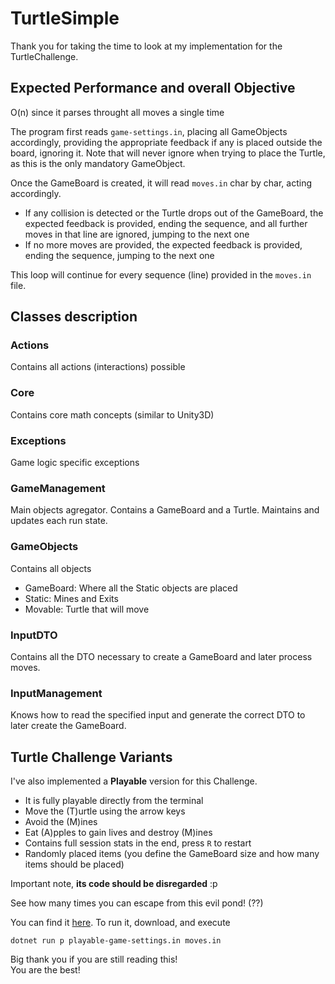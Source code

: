 # TurtleSimple

Thank you for taking the time to look at my implementation for the TurtleChallenge.

## Expected Performance and overall Objective
O(n) since it parses throught all moves a single time

The program first reads `game-settings.in`, placing all GameObjects accordingly,
providing the appropriate feedback if any is placed outside the board, ignoring it.
Note that will never ignore when trying to place the Turtle, as this is the only
mandatory GameObject.

Once the GameBoard is created, it will read `moves.in` char by char, acting accordingly.
- If any collision is detected or the Turtle drops out of the GameBoard, the expected feedback
  is provided, ending the sequence, and all further moves in that line are ignored, jumping to the next one
- If no more moves are provided, the expected feedback is provided, ending the sequence, jumping to
  the next one

This loop will continue for every sequence (line) provided in the `moves.in` file.

## Classes description
### Actions
Contains all actions (interactions) possible

### Core
Contains core math concepts (similar to Unity3D)

### Exceptions
Game logic specific exceptions

### GameManagement
Main objects agregator. Contains a GameBoard and a Turtle. Maintains and updates each run state.

### GameObjects
Contains all objects
- GameBoard: Where all the Static objects are placed
- Static: Mines and Exits
- Movable: Turtle that will move

### InputDTO
Contains all the DTO necessary to create a GameBoard and later process moves.

### InputManagement
Knows how to read the specified input and generate the correct DTO to later create the GameBoard.
   
## Turtle Challenge Variants
I've also implemented a **Playable** version for this Challenge. 
- It is fully playable directly from the terminal
- Move the (T)urtle using the arrow keys
- Avoid the (M)ines
- Eat (A)pples to gain lives and destroy (M)ines
- Contains full session stats in the end, press `R` to restart
- Randomly placed items (you define the GameBoard size and how many items should be placed)

Important note, **its code should be disregarded** :p

See how many times you can escape from this evil pond! (??)

You can find it [here](https://github.com/Meldow/Turtle). 
To run it, download, and execute

`dotnet run p playable-game-settings.in moves.in`

Big thank you if you are still reading this!  
You are the best!
